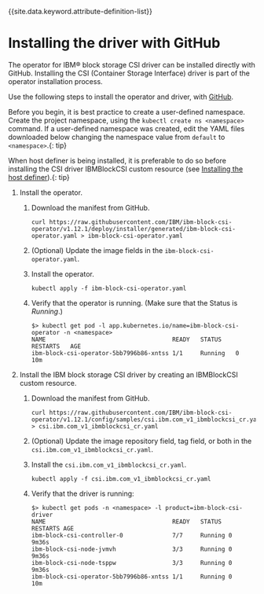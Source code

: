 
{{site.data.keyword.attribute-definition-list}}

# Installing the driver with GitHub

The operator for IBM® block storage CSI driver can be installed directly with GitHub. Installing the CSI (Container Storage Interface) driver is part of the operator installation process.

Use the following steps to install the operator and driver, with [GitHub](https://github.com/IBM/ibm-block-csi-operator).

Before you begin, it is best practice to create a user-defined namespace. Create the project namespace, using the `kubectl create ns <namespace>` command. If a user-defined namespace was created, edit the YAML files downloaded below changing the namespace value from `default` to `<namespace>`.{: tip}

When host definer is being installed, it is preferable to do so before installing the CSI driver IBMBlockCSI custom resource (see [Installing the host definer](install_hostdefiner.md)).{: tip}

1.  Install the operator.

    1. Download the manifest from GitHub.

        ```
        curl https://raw.githubusercontent.com/IBM/ibm-block-csi-operator/v1.12.1/deploy/installer/generated/ibm-block-csi-operator.yaml > ibm-block-csi-operator.yaml
        ```

    2.  (Optional) Update the image fields in the `ibm-block-csi-operator.yaml`.

    3. Install the operator.

        ```
        kubectl apply -f ibm-block-csi-operator.yaml
        ```

    4. Verify that the operator is running. (Make sure that the Status is _Running_.)

        ```
        $> kubectl get pod -l app.kubernetes.io/name=ibm-block-csi-operator -n <namespace>
        NAME                                    READY   STATUS    RESTARTS   AGE
        ibm-block-csi-operator-5bb7996b86-xntss 1/1     Running   0          10m
        ```

2.  Install the IBM block storage CSI driver by creating an IBMBlockCSI custom resource.

    1.  Download the manifest from GitHub.

        ```
        curl https://raw.githubusercontent.com/IBM/ibm-block-csi-operator/v1.12.1/config/samples/csi.ibm.com_v1_ibmblockcsi_cr.yaml > csi.ibm.com_v1_ibmblockcsi_cr.yaml
        ```

    2.  (Optional) Update the image repository field, tag field, or both in the `csi.ibm.com_v1_ibmblockcsi_cr.yaml`.

    3.  Install the `csi.ibm.com_v1_ibmblockcsi_cr.yaml`.

        ```
        kubectl apply -f csi.ibm.com_v1_ibmblockcsi_cr.yaml
        ```
    
    4.  Verify that the driver is running:
        ```
        $> kubectl get pods -n <namespace> -l product=ibm-block-csi-driver
        NAME                                    READY   STATUS  RESTARTS AGE
        ibm-block-csi-controller-0              7/7     Running 0        9m36s
        ibm-block-csi-node-jvmvh                3/3     Running 0        9m36s
        ibm-block-csi-node-tsppw                3/3     Running 0        9m36s
        ibm-block-csi-operator-5bb7996b86-xntss 1/1     Running 0        10m
        ```

